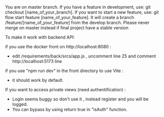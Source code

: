 You are on master branch. If you have a feature in development, use: git checkout [name_of_your_branch]. If you want to start a new feature, use: git flow start feature [name_of_your_feature]. It will create a branch /feature/[name_of_your_feature] from the develop branch. Please never merge on master instead if final project have a stable version

To make it work with backend API:

if you use the docker front on http://localhost:8080 :
- edit /requirements/back/srcs/app.js , uncomment line 25 and comment http://localhost:5173 line

if you use "npm run dev" in the front directory to use Vite :
- it should work by default.

If you want to access private views (need authentification) :
- Login seems buggy so don't use it , instead register and you will be logged.
- You can bypass by using return true in "isAuth" function.
